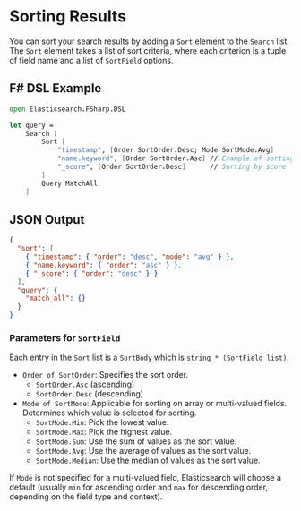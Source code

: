 # Sorting Results

You can sort your search results by adding a `Sort` element to the `Search` list. The `Sort` element takes a list of sort criteria, where each criterion is a tuple of field name and a list of `SortField` options.

## F# DSL Example

```fsharp
open Elasticsearch.FSharp.DSL

let query =
    Search [
        Sort [
            "timestamp", [Order SortOrder.Desc; Mode SortMode.Avg]
            "name.keyword", [Order SortOrder.Asc] // Example of sorting on another field
            "_score", [Order SortOrder.Desc]      // Sorting by score
        ]
        Query MatchAll
    ]
```

## JSON Output

```json
{
  "sort": [
    { "timestamp": { "order": "desc", "mode": "avg" } },
    { "name.keyword": { "order": "asc" } },
    { "_score": { "order": "desc" } }
  ],
  "query": {
    "match_all": {}
  }
}
```

### Parameters for `SortField`

Each entry in the `Sort` list is a `SortBody` which is `string * (SortField list)`.
- `Order of SortOrder`: Specifies the sort order.
    - `SortOrder.Asc` (ascending)
    - `SortOrder.Desc` (descending)
- `Mode of SortMode`: Applicable for sorting on array or multi-valued fields. Determines which value is selected for sorting.
    - `SortMode.Min`: Pick the lowest value.
    - `SortMode.Max`: Pick the highest value.
    - `SortMode.Sum`: Use the sum of values as the sort value.
    - `SortMode.Avg`: Use the average of values as the sort value.
    - `SortMode.Median`: Use the median of values as the sort value.

If `Mode` is not specified for a multi-valued field, Elasticsearch will choose a default (usually `min` for ascending order and `max` for descending order, depending on the field type and context).
